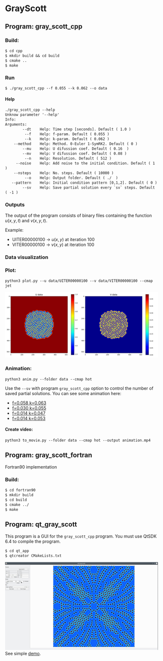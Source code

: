 # GrayScott

## Program: **gray_scott_cpp**

### Build:
```
$ cd cpp 
$ mkdir build && cd build 
$ cmake ..
$ make 
```

### Run
```
$ ./gray_scott_cpp --f 0.055 --k 0.062 --o data
```
#### Help
```
./gray_scott_cpp --help
Unknow parameter '--help'
Info: 
Arguments:
        --dt    Help: Time step [seconds]. Default ( 1.0 )
         --f    Help: f-param. Default ( 0.055 )
         --k    Help: k-param. Default ( 0.062 )
    --method    Help: Method. 0-Euler 1-SymRK2. Default ( 0 )
        --mu    Help: U difussion coef. Default ( 0.16  )
        --mv    Help: V difussion coef. Default ( 0.08 )
         --n    Help: Resolution. Default ( 512 )
     --noise    Help: Add noise to the initial condition. Default ( 1 )
    --nsteps    Help: No. steps. Default ( 10000 )
         --o    Help: Output folder. Default ( ./  )
   --pattern    Help: Initial condition pattern [0,1,2]. Default ( 0 )
        --sv    Help: Save partial solution every `sv` steps. Default ( -1 )
```
### Outputs

The output of the program consists of binary files containing the function $u(x,y,t)$ and $v(x,y,t)$. 

Example:     
* UITER00000100 -> $u(x,y)$ at iteration 100 
* VITER00000100 -> $v(x,y)$ at iteration 100

### Data visualization
### Plot:
```
python3 plot.py --u data/UITER00000100 --v data/VITER00000100 --cmap jet 
```
![](./gallery/gallery00.jpeg)

### Animation:
```
python3 anim.py --folder data --cmap hot 
```
Use the `--sv` with program  `gray_scott_cpp`  option to control the number of saved partial solutions. 
You can see some animation here:
* [f=0.058 k=0.063](https://www.youtube.com/watch?v=AXQtNAJQK_k)
* [f=0.030 k=0.055](https://www.youtube.com/watch?v=Ekct6MDxsTc)
* [f=0.014 k=0.047](https://www.youtube.com/watch?v=Cve-uqOWUz8) 
* [f=0.014 k=0.053](https://www.youtube.com/watch?v=krdEEUyB0vg)

#### Create video:
```
python3 to_movie.py --folder data --cmap hot --output animation.mp4 
``` 

## Program: **gray_scott_fortran**

Fortran90 implementation 

### Build:
```
$ cd fortran90
$ mkdir build 
$ cd build 
$ cmake ../ 
$ make 
```




## Program: **qt_gray_scott** 

This program is a GUI for the `gray_scott_cpp` program. You must use QtSDK 6.4 to compile the program.
```
$ cd qt_app 
$ qtcreator CMakeLists.txt
```
![](./gallery/qt_app.jpg)
See simple [demo](https://www.youtube.com/watch?v=lLWhzkQdihs).
